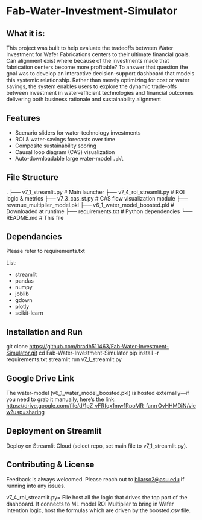 # Fab-Water-Investment-Simulator

## What it is:
This project was built to help evaluate the tradeoffs between Water Investment for Wafer Fabrications centers to their ultimate financial goals. Can alignment exist where because of the investments made that fabrication centers become more profitable?  To answer that question the goal was to develop an interactive decision-support dashboard that models this systemic relationship. Rather than merely optimizing for cost or water savings, the system enables users to explore the dynamic trade-offs between investment in water-efficient technologies and financial outcomes delivering both business rationale and sustainability alignment

## Features
- Scenario sliders for water-technology investments  
- ROI & water-savings forecasts over time  
- Composite sustainability scoring  
- Causal loop diagram (CAS) visualization  
- Auto-downloadable large water-model `.pkl`

## File Structure
.
├── v7_1_streamlit.py          # Main launcher
├── v7_4_roi_streamlit.py      # ROI logic & metrics
├── v7_3_cas_st.py             # CAS flow visualization module
├── revenue_multiplier_model.pkl
├── v6_1_water_model_boosted.pkl  # Downloaded at runtime
├── requirements.txt           # Python dependencies
└── README.md                  # This file

## Dependancies
Please refer to requirements.txt 

List:
- streamlit
- pandas
- numpy
- joblib
- gdown
- plotly
- scikit-learn



## Installation and Run
git clone https://github.com/bradh511463/Fab-Water-Investment-Simulator.git
cd Fab-Water-Investment-Simulator
pip install -r requirements.txt
streamlit run v7_1_streamlit.py


## Google Drive Link
The water-model (v6_1_water_model_boosted.pkl) is hosted externally—if you need to grab it manually, here’s the link:
https://drive.google.com/file/d/1pZ_vFRfqx1mw1RpoMR_fanrrOvHHMDiN/view?usp=sharing

## Deployment on Streamlit
Deploy on Streamlit Cloud (select repo, set main file to v7_1_streamlit.py).


## Contributing & License
Feedback is always welcomed. Please reach out to bllarso2@asu.edu if running into any issues. 







v7_4_roi_streamlit.py= File host all the logic that drives the top part of the dashboard. It connects to ML model ROI Multiplier to bring in Wafer Intention logic, host the formulas which are driven by the boosted.csv file. 

